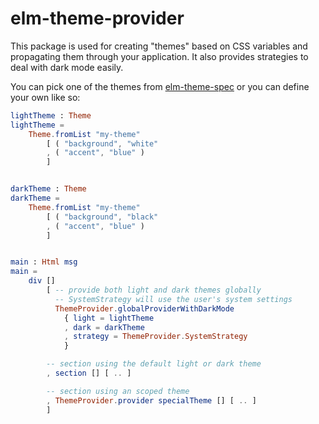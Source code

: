 # elm-theme-provider

This package is used for creating "themes" based on CSS variables and propagating them through your application. It also provides strategies to deal with dark mode easily.

You can pick one of the themes from [elm-theme-spec](https://package.elm-lang.org/packages/uncover-co/elm-theme-spec/latest/) or you can define your own like so:

```elm
lightTheme : Theme
lightTheme =
    Theme.fromList "my-theme"
        [ ( "background", "white"
        , ( "accent", "blue" )
        ]


darkTheme : Theme
darkTheme =
    Theme.fromList "my-theme"
        [ ( "background", "black"
        , ( "accent", "blue" )
        ]


main : Html msg
main =
    div []
        [ -- provide both light and dark themes globally
          -- SystemStrategy will use the user's system settings
          ThemeProvider.globalProviderWithDarkMode
            { light = lightTheme
            , dark = darkTheme
            , strategy = ThemeProvider.SystemStrategy
            }

        -- section using the default light or dark theme
        , section [] [ .. ]

        -- section using an scoped theme
        , ThemeProvider.provider specialTheme [] [ .. ]
        ]
```

